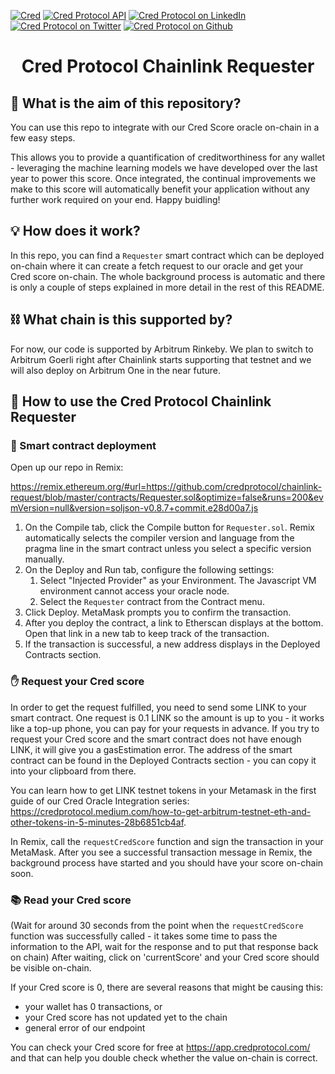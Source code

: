 [![Cred][cred-shield]][cred-url]
[![Cred Protocol API][cred-api-shield]][cred-api]
[![Cred Protocol on LinkedIn][linkedin-shield]][linkedin-url]
[![Cred Protocol on Twitter][cred-twitter-shield]][cred-twitter]
[![Cred Protocol on Github][cred-github-shield]][cred-github]

<div align="center">
<h1>Cred Protocol Chainlink Requester</h1>
</div>

##  📖 What is the aim of this repository?

You can use this repo to integrate with our Cred Score oracle on-chain in a few easy steps.

This allows you to provide a quantification of creditworthiness for any wallet - leveraging the machine learning models we have developed over the last year to power this score. Once integrated, the continual improvements we make to this score will automatically benefit your application without any further work required on your end. Happy buidling!

## 💡 How does it work?

In this repo, you can find a `Requester` smart contract which can be deployed on-chain where it can create a fetch request to our oracle and get your Cred score on-chain.
The whole background process is automatic and there is only a couple of steps explained in more detail in the rest of this README.

##  ⛓️ What chain is this supported by?

For now, our code is supported by Arbitrum Rinkeby. 
We plan to switch to Arbitrum Goerli right after Chainlink starts supporting that testnet and we will also deploy on Arbitrum One in the near future.

##  🔨️ How to use the Cred Protocol Chainlink Requester
###  🚁 Smart contract deployment
Open up our repo in Remix:

https://remix.ethereum.org/#url=https://github.com/credprotocol/chainlink-request/blob/master/contracts/Requester.sol&optimize=false&runs=200&evmVersion=null&version=soljson-v0.8.7+commit.e28d00a7.js

1. On the Compile tab, click the Compile button for `Requester.sol`. Remix automatically selects the compiler version and language from the pragma line in the smart contract unless you select a specific version manually.
2. On the Deploy and Run tab, configure the following settings:
   1. Select "Injected Provider" as your Environment. The Javascript VM environment cannot access your oracle node. 
   2. Select the `Requester` contract from the Contract menu.
3. Click Deploy. MetaMask prompts you to confirm the transaction.
4. After you deploy the contract, a link to Etherscan displays at the bottom. Open that link in a new tab to keep track of the transaction.
5. If the transaction is successful, a new address displays in the Deployed Contracts section.

###  ✋ Request your Cred score

In order to get the request fulfilled, you need to send some LINK to your smart contract.
One request is 0.1 LINK so the amount is up to you - it works like a top-up phone, you can pay for your requests in advance. 
If you try to request your Cred score and the smart contract does not have enough LINK, it will give you a gasEstimation error.
The address of the smart contract can be found in the Deployed Contracts section - you can copy it into your clipboard from there.

You can learn how to get LINK testnet tokens in your Metamask in the first guide of our Cred Oracle Integration series: 
https://credprotocol.medium.com/how-to-get-arbitrum-testnet-eth-and-other-tokens-in-5-minutes-28b6851cb4af.

In Remix, call the `requestCredScore` function and sign the transaction in your MetaMask.
After you see a successful transaction message in Remix, the background process have started and you should have your score on-chain soon.  

###  📚 Read your Cred score
(Wait for around 30 seconds from the point when the ``requestCredScore`` function was successfully called - it takes some time to pass the information to the API, wait for the response and to put that response back on chain)
After waiting, click on 'currentScore' and your Cred score should be visible on-chain.

If your Cred score is 0, there are several reasons that might be causing this:
- your wallet has 0 transactions, or
- your Cred score has not updated yet to the chain
- general error of our endpoint

You can check your Cred score for free at https://app.credprotocol.com/ and that can help you double check whether the value on-chain is correct. 


[linkedin-shield]: https://img.shields.io/badge/-Cred%20Protocol-335EEB?&logo=linkedin&style=for-the-badge&labelColor=414141
[linkedin-url]: https://www.linkedin.com/company/credprotocol/
[cred-shield]: https://img.shields.io/badge/Sign%20up-Cred%20Protocol%20Beta-335EEB?style=for-the-badge&labelColor=414141
[cred-shield2]: https://img.shields.io/badge/Stay%20Up%20To%20Date%20With-Cred%20Protocol%20Beta-414141?style=for-the-badge&labelColor=414141
[cred-url]: https://credprotocol.typeform.com/cred-waitlist?utm_source=github
[cred-api-shield]: https://img.shields.io/badge/DOCS-Cred%20Protocol%20API-335EEB?style=for-the-badge&labelColor=414141
[cred-api]: https://beta.credprotocol.com/docs/api?utm_source=github
[cred-twitter-shield]: https://img.shields.io/badge/-@Cred__Protocol-335EEB?&logo=twitter&style=for-the-badge&logoColor=white&labelColor=414141
[cred-twitter]: https://twitter.com/cred_protocol
[cred-github-shield]: https://img.shields.io/badge/-credprotocol-335EEB?&logo=github&style=for-the-badge&logoColor=white&labelColor=414141
[cred-github]: https://github.com/credprotocol
[cred-sample]: https://github.com/credprotocol/health-factor-dataset/blob/main/data/0x01acb3804ba9c42111c6e9c127831eb486ca1ac7.csv
[cred-sample-shield]: https://img.shields.io/badge/Browser%20View-Aave%20Health%20Factor%20Sample%20Dataset-335EEB?style=for-the-badge&labelColor=414141
[cred-full]: https://bit.ly/aave-health-factor-dataset
[cred-full-shield]: https://img.shields.io/badge/Dropbox-Aave%20Health%20Factor%20Complete%20Dataset-335EEB?style=for-the-badge&labelColor=414141&logo=dropbox&logoColor=white
[cred-sample2]: https://bit.ly/aave-health-factor-dataset-sample
[cred-sample-shield2]: https://img.shields.io/badge/Dropbox-Aave%20Health%20Factor%20Sample%20Dataset-335EEB?style=for-the-badge&labelColor=414141&logo=dropbox&logoColor=white
[cred-sample3]: https://drive.google.com/uc?export=download&id=1nzDJ6T51avrOexboV1ZARUNEg1g--KlE
[cred-sample-shield3]: https://img.shields.io/badge/Download%20Link-Aave%20Health%20Factor%20Sample%20Dataset-335EEB?style=for-the-badge&labelColor=414141
